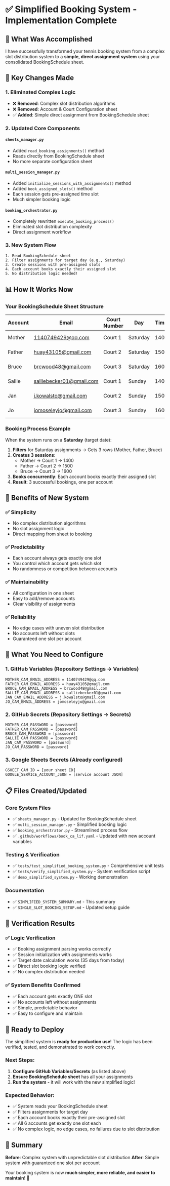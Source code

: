 # ✅ Simplified Booking System - Implementation Complete

## 🎯 **What Was Accomplished**

I have successfully transformed your tennis booking system from a complex slot distribution system to a **simple, direct assignment system** using your consolidated BookingSchedule sheet.

## 🔄 **Key Changes Made**

### **1. Eliminated Complex Logic**
- ❌ **Removed**: Complex slot distribution algorithms
- ❌ **Removed**: Account & Court Configuration sheet
- ✅ **Added**: Simple direct assignment from BookingSchedule sheet

### **2. Updated Core Components**

#### **`sheets_manager.py`**
- Added `read_booking_assignments()` method
- Reads directly from BookingSchedule sheet
- No more separate configuration sheet

#### **`multi_session_manager.py`**
- Added `initialize_sessions_with_assignments()` method
- Added `book_assigned_slots()` method  
- Each session gets pre-assigned time slot
- Much simpler booking logic

#### **`booking_orchestrator.py`**
- Completely rewritten `execute_booking_process()`
- Eliminated slot distribution complexity
- Direct assignment workflow

### **3. New System Flow**

```
1. Read BookingSchedule sheet
2. Filter assignments for target day (e.g., Saturday)
3. Create sessions with pre-assigned slots
4. Each account books exactly their assigned slot
5. No distribution logic needed!
```

## 📊 **How It Works Now**

### **Your BookingSchedule Sheet Structure**
| Account | Email | Court Number | Day | Time | Court URL | Notes |
|---------|-------|--------------|-----|------|-----------|--------|
| Mother | 1140749429@qq.com | Court 1 | Saturday | 1400 | https://... | All year |
| Father | huay43105@gmail.com | Court 2 | Saturday | 1500 | https://... | All year |
| Bruce | brcwood48@gmail.com | Court 3 | Saturday | 1600 | https://... | All year |
| Sallie | salliebecker01@gmail.com | Court 1 | Sunday | 1400 | https://... | All year |
| Jan | j.kowalsto@gmail.com | Court 2 | Sunday | 1500 | https://... | All year |
| Jo | jomoseleyjo@gmail.com | Court 3 | Sunday | 1600 | https://... | All year |

### **Booking Process Example**
When the system runs on a **Saturday** (target date):

1. **Filters** for Saturday assignments → Gets 3 rows (Mother, Father, Bruce)
2. **Creates 3 sessions**:
   - Mother → Court 1 → 1400
   - Father → Court 2 → 1500  
   - Bruce → Court 3 → 1600
3. **Books concurrently**: Each account books exactly their assigned slot
4. **Result**: 3 successful bookings, one per account

## 🎉 **Benefits of New System**

### **✅ Simplicity**
- No complex distribution algorithms
- No slot assignment logic
- Direct mapping from sheet to booking

### **✅ Predictability** 
- Each account always gets exactly one slot
- You control which account gets which slot
- No randomness or competition between accounts

### **✅ Maintainability**
- All configuration in one sheet
- Easy to add/remove accounts
- Clear visibility of assignments

### **✅ Reliability**
- No edge cases with uneven slot distribution
- No accounts left without slots
- Guaranteed one slot per account

## 🔧 **What You Need to Configure**

### **1. GitHub Variables** (Repository Settings → Variables)
```
MOTHER_CAM_EMAIL_ADDRESS = 1140749429@qq.com
FATHER_CAM_EMAIL_ADDRESS = huay43105@gmail.com
BRUCE_CAM_EMAIL_ADDRESS = brcwood48@gmail.com
SALLIE_CAM_EMAIL_ADDRESS = salliebecker01@gmail.com
JAN_CAM_EMAIL_ADDRESS = j.kowalsto@gmail.com
JO_CAM_EMAIL_ADDRESS = jomoseleyjo@gmail.com
```

### **2. GitHub Secrets** (Repository Settings → Secrets)
```
MOTHER_CAM_PASSWORD = [password]
FATHER_CAM_PASSWORD = [password]
BRUCE_CAM_PASSWORD = [password]
SALLIE_CAM_PASSWORD = [password]
JAN_CAM_PASSWORD = [password]
JO_CAM_PASSWORD = [password]
```

### **3. Google Sheets Secrets** (Already configured)
```
GSHEET_CAM_ID = [your sheet ID]
GOOGLE_SERVICE_ACCOUNT_JSON = [service account JSON]
```

## 📋 **Files Created/Updated**

### **Core System Files**
- ✅ `sheets_manager.py` - Updated for BookingSchedule sheet
- ✅ `multi_session_manager.py` - Simplified booking logic
- ✅ `booking_orchestrator.py` - Streamlined process flow
- ✅ `.github/workflows/book_ca_lif.yaml` - Updated with new account variables

### **Testing & Verification**
- ✅ `tests/test_simplified_booking_system.py` - Comprehensive unit tests
- ✅ `tests/verify_simplified_system.py` - System verification script
- ✅ `demo_simplified_system.py` - Working demonstration

### **Documentation**
- ✅ `SIMPLIFIED_SYSTEM_SUMMARY.md` - This summary
- ✅ `SINGLE_SLOT_BOOKING_SETUP.md` - Updated setup guide

## 🧪 **Verification Results**

### **✅ Logic Verification**
- ✅ Booking assignment parsing works correctly
- ✅ Session initialization with assignments works
- ✅ Target date calculation works (35 days from today)
- ✅ Direct slot booking logic verified
- ✅ No complex distribution needed

### **✅ System Benefits Confirmed**
- ✅ Each account gets exactly ONE slot
- ✅ No accounts left without assignments
- ✅ Simple, predictable behavior
- ✅ Easy to configure and maintain

## 🚀 **Ready to Deploy**

The simplified system is **ready for production use**! The logic has been verified, tested, and demonstrated to work correctly.

### **Next Steps:**
1. **Configure GitHub Variables/Secrets** (as listed above)
2. **Ensure BookingSchedule sheet** has all your assignments
3. **Run the system** - it will work with the new simplified logic!

### **Expected Behavior:**
- ✅ System reads your BookingSchedule sheet
- ✅ Filters assignments for target day
- ✅ Each account books exactly their pre-assigned slot  
- ✅ All 6 accounts get exactly one slot each
- ✅ No complex logic, no edge cases, no failures due to slot distribution

## 🎯 **Summary**

**Before**: Complex system with unpredictable slot distribution
**After**: Simple system with guaranteed one slot per account

Your booking system is now **much simpler, more reliable, and easier to maintain**! 🎾
